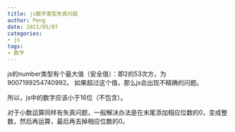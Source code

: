 ```yaml
---
title: js数字类型失真问题
author: Peng
date: 2021/05/07
categories:
- js
tags:
- 数字
---
```

js的number类型有个最大值（安全值）：即2的53次方，为9007199254740992。
如果超过这个值，那么js会出现不精确的问题。

所以，js中的数字应该小于16位（不包含）。

对于小数运算同样有失真问题，一般解决办法是在末尾添加相应位数的0，变成整数，然后再运算，最后再去掉相应位数的0。
